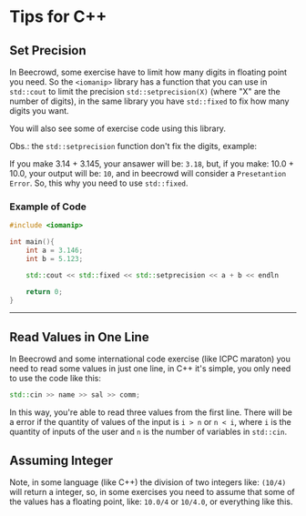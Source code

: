 # Tips for C++

## Set Precision

In Beecrowd, some exercise have to limit how many digits in floating point you need. So the `<iomanip>` library has a function that you can use in `std::cout` to limit the precision `std::setprecision(X)` (where "X" are the number of digits), in the same library you have `std::fixed` to fix how many digits you want.

You will also see some of exercise code using this library.

Obs.: the `std::setprecision` function don't fix the digits, example: 

If you make 3.14 + 3.145, your ansawer will be: `3.18`, but, if you make: 10.0 + 10.0, your output will be: `10`, and in beecrowd will consider a `Presetantion Error`. So, this why you need to use `std::fixed`.

### Example of Code

```C++
#include <iomanip>

int main(){
    int a = 3.146;
    int b = 5.123;

    std::cout << std::fixed << std::setprecision << a + b << endln

    return 0;
}
```

---

## Read Values in One Line

In Beecrowd and some international code exercise (like ICPC maraton) you need to read some values in just one line, in C++ it's simple, you only need to use the code like this:

```C++
std::cin >> name >> sal >> comm;
```

In this way, you're able to read three values from the first line. There will be a error if the quantity of values of the input is `i > n` or `n < i`, where `i` is the quantity of inputs of the user and `n` is the number of variables in `std::cin`.

## Assuming Integer

Note, in some language (like C++) the division of two integers like: `(10/4)` will return a integer, so, in some exercises you need to assume that some of the values has a floating point, like: `10.0/4` or `10/4.0`, or everything like this.
